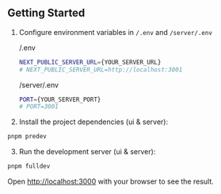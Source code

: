 ## Getting Started

1. Configure environment variables in `/.env` and `/server/.env`

    /.env
    ```bash
    NEXT_PUBLIC_SERVER_URL={YOUR_SERVER_URL} 
    # NEXT_PUBLIC_SERVER_URL=http://localhost:3001
    ```

    /server/.env

    ```bash
    PORT={YOUR_SERVER_PORT} 
    # PORT=3001
    ```

2. Install the project dependencies (ui & server):

```bash
pnpm predev
```

3. Run the development server (ui & server):

```bash
pnpm fulldev
```

Open [http://localhost:3000](http://localhost:3000) with your browser to see the result.
